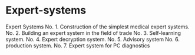 # Expert-systems
Expert Systems
No. 1. Construction of the simplest medical expert systems.
No. 2. Building an expert system in the field of trade
No. 3. Self-learning system.
No. 4. Expert decryption system.
No. 5. Advisory system
No. 6. production system.
No. 7. Expert system for PC diagnostics
